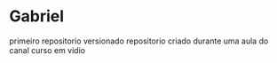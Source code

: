 # Gabriel 
 primeiro repositorio versionado 
repositorio criado durante uma aula do canal curso em vidio

